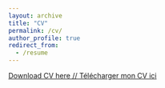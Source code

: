 ```yaml
---
layout: archive
title: "CV"
permalink: /cv/
author_profile: true
redirect_from:
  - /resume
---
```


[Download CV here // Télécharger mon CV ici](http://antoninbroi.github.io/files/CV-academique-Antonin-Broi.pdf)

